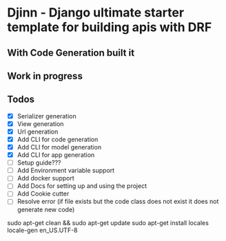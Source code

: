 # Djinn - Django ultimate starter template for building apis with DRF

## With Code Generation built it

## Work in progress

## Todos

- [x] Serializer generation
- [x] View generation
- [x] Url generation
- [x] Add CLI for code generation
- [x] Add CLI for model generation
- [x] Add CLI for app generation
- [ ] Setup guide???
- [ ] Add Environment variable support
- [ ] Add docker support
- [ ] Add Docs for setting up and using the project
- [ ] Add Cookie cutter
- [ ] Resolve error (if file exists but the code class does not exist it does not generate new code)
<!-- mkdir -p local
cp djinn/project/settings/templates/settings.dev.py ./local/settings.dev.py -->

<!-- cp djinn/project/settings/templates/settings.unittests.py ./local/settings.unittests.py  -->

sudo apt-get clean && sudo apt-get update
sudo apt-get install locales
locale-gen en_US.UTF-8
